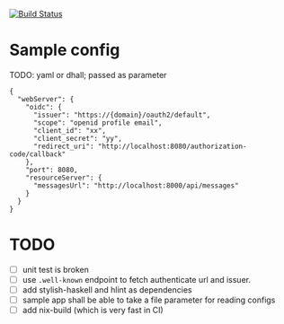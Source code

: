 [![Build Status](https://secure.travis-ci.org/freizl/haskell-okta.svg?branch=master)](https://travis-ci.com/freizl/haskell-okta)

# Sample config

TODO: yaml or dhall; passed as parameter

```
{
  "webServer": {
    "oidc": {
      "issuer": "https://{domain}/oauth2/default",
      "scope": "openid profile email",
      "client_id": "xx",
      "client_secret": "yy",
      "redirect_uri": "http://localhost:8080/authorization-code/callback"
    },
    "port": 8080,
    "resourceServer": {
      "messagesUrl": "http://localhost:8000/api/messages"
    }
  }
}
```

# TODO

- [ ] unit test is broken
- [ ] use `.well-known` endpoint to fetch authenticate url and issuer.
- [ ] add stylish-haskell and hlint as dependencies
- [ ] sample app shall be able to take a file parameter for reading configs
- [ ] add nix-build (which is very fast in CI)
